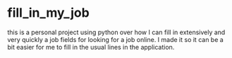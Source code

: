 # fill_in_my_job
this is a personal project using python over how I can fill in extensively and very quickly a job fields for looking for a job online. I made it so it can be a bit easier for me to fill in the usual lines in the application. 
